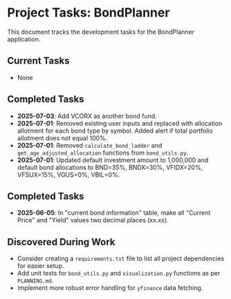 # Project Tasks: BondPlanner

This document tracks the development tasks for the BondPlanner application.

## Current Tasks

-   None

## Completed Tasks

-   **2025-07-03**: Add VCORX as another bond fund.
-   **2025-07-01**: Removed existing user inputs and replaced with allocation allotment for each bond type by symbol. Added alert if total portfolio allotment does not equal 100%.
-   **2025-07-01**: Removed `calculate_bond_ladder` and `get_age_adjusted_allocation` functions from `bond_utils.py`.
-   **2025-07-01**: Updated default investment amount to 1,000,000 and default bond allocations to BND=35%, BNDX=30%, VFIDX=20%, VFSUX=15%, VGUS=0%, VBIL=0%.


## Completed Tasks

-   **2025-06-05**: In "current bond information" table, make all "Current Price" and "Yield" values two decimal places (xx.xx).

## Discovered During Work

-   Consider creating a `requirements.txt` file to list all project dependencies for easier setup.
-   Add unit tests for `bond_utils.py` and `visualization.py` functions as per `PLANNING.md`.
-   Implement more robust error handling for `yfinance` data fetching.
